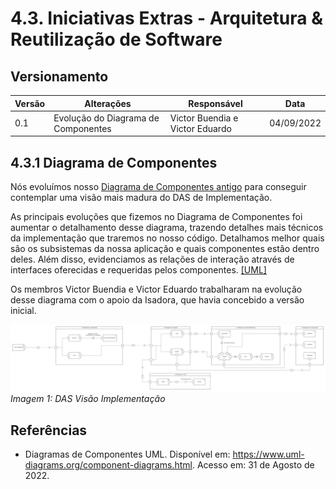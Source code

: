 # 4.3. Iniciativas Extras - Arquitetura & Reutilização de Software

## Versionamento

| Versão | Alterações                          | Responsável                     | Data       |
| ------ | ----------------------------------- | ------------------------------- | ---------- |
| 0.1    | Evolução do Diagrama de Componentes | Victor Buendia e Victor Eduardo | 04/09/2022 |

## 4.3.1 Diagrama de Componentes

Nós evoluímos nosso [Diagrama de Componentes antigo](/Modelagem/2.1.1.UMLEstaticos?id=_22113-diagrama-de-componentes) para conseguir contemplar uma visão mais madura do DAS de Implementação.

As principais evoluções que fizemos no Diagrama de Componentes foi aumentar o detalhamento desse diagrama, trazendo detalhes mais técnicos da implementação que traremos no nosso código. Detalhamos melhor quais são os subsistemas da nossa aplicação e quais componentes estão dentro deles. Além disso, evidenciamos as relações de interação através de interfaces oferecidas e requeridas pelos componentes. [[UML]](#ref1)

Os membros Victor Buendia e Victor Eduardo trabalharam na evolução desse diagrama com o apoio da Isadora, que havia concebido a versão inicial.

![Visão Implementação](../imgs/VisaoImplementacao.png)  
_Imagem 1: DAS Visão Implementação_

## Referências

<a id="ref1"></a> 
- Diagramas de Componentes UML. Disponível em: <https://www.uml-diagrams.org/component-diagrams.html>. Acesso em: 31 de Agosto de 2022.